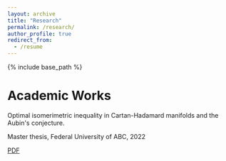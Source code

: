 ```yaml
---
layout: archive
title: "Research"
permalink: /research/
author_profile: true
redirect_from:
  - /resume
---
```


{% include base_path %}

# Academic Works

Optimal isomerimetric inequality in Cartan-Hadamard manifolds and the Aubin's conjecture. 

Master thesis, Federal University of ABC, 2022

[PDF]()


